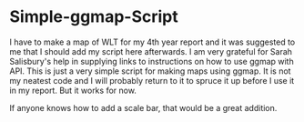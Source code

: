 # Simple-ggmap-Script

I have to make a map of WLT for my 4th year report and it was suggested to me that I should add my script here afterwards. I am very grateful for Sarah Salisbury's help in supplying links to instructions on how to use ggmap with API.
This is just a very simple script for making maps using ggmap. It is not my neatest code and I will probably return to it to spruce it up before I use it in my report. 
But it works for now.

If anyone knows how to add a scale bar, that would be a great addition.
